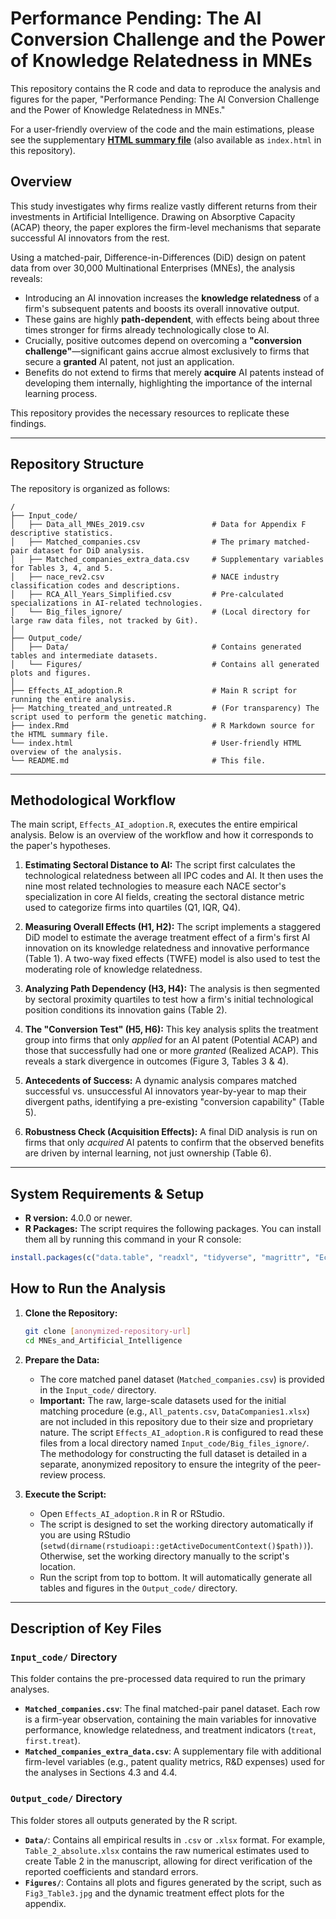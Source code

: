 # Performance Pending: The AI Conversion Challenge and the Power of Knowledge Relatedness in MNEs

This repository contains the R code and data to reproduce the analysis and figures for the paper, "Performance Pending: The AI Conversion Challenge and the Power of Knowledge Relatedness in MNEs."

For a user-friendly overview of the code and the main estimations, please see the supplementary **[HTML summary file](https://relatedness-in-mnes.netlify.app/)** (also available as `index.html` in this repository).

## Overview

This study investigates why firms realize vastly different returns from their investments in Artificial Intelligence. Drawing on Absorptive Capacity (ACAP) theory, the paper explores the firm-level mechanisms that separate successful AI innovators from the rest.

Using a matched-pair, Difference-in-Differences (DiD) design on patent data from over 30,000 Multinational Enterprises (MNEs), the analysis reveals:
* Introducing an AI innovation increases the **knowledge relatedness** of a firm's subsequent patents and boosts its overall innovative output.
* These gains are highly **path-dependent**, with effects being about three times stronger for firms already technologically close to AI.
* Crucially, positive outcomes depend on overcoming a **"conversion challenge"**—significant gains accrue almost exclusively to firms that secure a **granted** AI patent, not just an application.
* Benefits do not extend to firms that merely **acquire** AI patents instead of developing them internally, highlighting the importance of the internal learning process.

This repository provides the necessary resources to replicate these findings.

---

## Repository Structure

The repository is organized as follows:

```
/
├── Input_code/
│   ├── Data_all_MNEs_2019.csv               # Data for Appendix F descriptive statistics.
│   ├── Matched_companies.csv                # The primary matched-pair dataset for DiD analysis.
│   ├── Matched_companies_extra_data.csv     # Supplementary variables for Tables 3, 4, and 5.
│   ├── nace_rev2.csv                        # NACE industry classification codes and descriptions.
│   ├── RCA_All_Years_Simplified.csv         # Pre-calculated specializations in AI-related technologies.
│   └── Big_files_ignore/                    # (Local directory for large raw data files, not tracked by Git).
│
├── Output_code/
│   ├── Data/                                # Contains generated tables and intermediate datasets.
│   └── Figures/                             # Contains all generated plots and figures.
│
├── Effects_AI_adoption.R                    # Main R script for running the entire analysis.
├── Matching_treated_and_untreated.R         # (For transparency) The script used to perform the genetic matching.
├── index.Rmd                                # R Markdown source for the HTML summary file.
└── index.html                               # User-friendly HTML overview of the analysis.
└── README.md                                # This file.
```
---

## Methodological Workflow

The main script, `Effects_AI_adoption.R`, executes the entire empirical analysis. Below is an overview of the workflow and how it corresponds to the paper's hypotheses.

1.  **Estimating Sectoral Distance to AI:** The script first calculates the technological relatedness between all IPC codes and AI. It then uses the nine most related technologies to measure each NACE sector's specialization in core AI fields, creating the sectoral distance metric used to categorize firms into quartiles (Q1, IQR, Q4).

2.  **Measuring Overall Effects (H1, H2):** The script implements a staggered DiD model to estimate the average treatment effect of a firm's first AI innovation on its knowledge relatedness and innovative performance (Table 1). A two-way fixed effects (TWFE) model is also used to test the moderating role of knowledge relatedness.

3.  **Analyzing Path Dependency (H3, H4):** The analysis is then segmented by sectoral proximity quartiles to test how a firm's initial technological position conditions its innovation gains (Table 2).

4.  **The "Conversion Test" (H5, H6):** This key analysis splits the treatment group into firms that only *applied* for an AI patent (Potential ACAP) and those that successfully had one or more *granted* (Realized ACAP). This reveals a stark divergence in outcomes (Figure 3, Tables 3 & 4).

5.  **Antecedents of Success:** A dynamic analysis compares matched successful vs. unsuccessful AI innovators year-by-year to map their divergent paths, identifying a pre-existing "conversion capability" (Table 5).

6.  **Robustness Check (Acquisition Effects):** A final DiD analysis is run on firms that only *acquired* AI patents to confirm that the observed benefits are driven by internal learning, not just ownership (Table 6).

---

## System Requirements & Setup

* **R version:** 4.0.0 or newer.
* **R Packages:** The script requires the following packages. You can install them all by running this command in your R console:

```R
install.packages(c("data.table", "readxl", "tidyverse", "magrittr", "EconGeo", "psych", "Metrics", "did", "openxlsx", "zoo", "vtable", "ggcorrplot", "janitor"))
```

## How to Run the Analysis

1.  **Clone the Repository:**
    ```bash
    git clone [anonymized-repository-url]
    cd MNEs_and_Artificial_Intelligence
    ```

2.  **Prepare the Data:**
    * The core matched panel dataset (`Matched_companies.csv`) is provided in the `Input_code/` directory.
    * **Important:** The raw, large-scale datasets used for the initial matching procedure (e.g., `All_patents.csv`, `DataCompanies1.xlsx`) are not included in this repository due to their size and proprietary nature. The script `Effects_AI_adoption.R` is configured to read these files from a local directory named `Input_code/Big_files_ignore/`. The methodology for constructing the full dataset is detailed in a separate, anonymized repository to ensure the integrity of the peer-review process.

3.  **Execute the Script:**
    * Open `Effects_AI_adoption.R` in R or RStudio.
    * The script is designed to set the working directory automatically if you are using RStudio (`setwd(dirname(rstudioapi::getActiveDocumentContext()$path))`). Otherwise, set the working directory manually to the script's location.
    * Run the script from top to bottom. It will automatically generate all tables and figures in the `Output_code/` directory.

---

## Description of Key Files

### `Input_code/` Directory
This folder contains the pre-processed data required to run the primary analyses.

* **`Matched_companies.csv`**: The final matched-pair panel dataset. Each row is a firm-year observation, containing the main variables for innovative performance, knowledge relatedness, and treatment indicators (`treat`, `first.treat`).
* **`Matched_companies_extra_data.csv`**: A supplementary file with additional firm-level variables (e.g., patent quality metrics, R&D expenses) used for the analyses in Sections 4.3 and 4.4.

### `Output_code/` Directory
This folder stores all outputs generated by the R script.

* **`Data/`**: Contains all empirical results in `.csv` or `.xlsx` format. For example, `Table_2_absolute.xlsx` contains the raw numerical estimates used to create Table 2 in the manuscript, allowing for direct verification of the reported coefficients and standard errors.
* **`Figures/`**: Contains all plots and figures generated by the script, such as `Fig3_Table3.jpg` and the dynamic treatment effect plots for the appendix.

